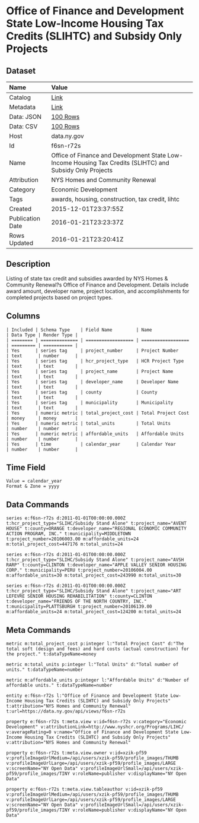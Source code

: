 # Office of Finance and Development State Low-Income Housing Tax Credits (SLIHTC) and Subsidy Only Projects

## Dataset

| Name | Value |
| :--- | :---- |
| Catalog | [Link](https://catalog.data.gov/dataset/office-of-finance-and-development-state-low-income-housing-tax-credits-slihtc-and-subsidy-) |
| Metadata | [Link](https://data.ny.gov/api/views/f6sn-r72s) |
| Data: JSON | [100 Rows](https://data.ny.gov/api/views/f6sn-r72s/rows.json?max_rows=100) |
| Data: CSV | [100 Rows](https://data.ny.gov/api/views/f6sn-r72s/rows.csv?max_rows=100) |
| Host | data.ny.gov |
| Id | f6sn-r72s |
| Name | Office of Finance and Development State Low-Income Housing Tax Credits (SLIHTC) and Subsidy Only Projects |
| Attribution | NYS Homes and Community Renewal |
| Category | Economic Development |
| Tags | awards, housing, construction, tax credit, lihtc |
| Created | 2015-12-01T23:37:55Z |
| Publication Date | 2016-01-21T23:23:37Z |
| Rows Updated | 2016-01-21T23:20:41Z |

## Description

Listing of state tax credit and subsidies awarded by NYS Homes & Community Renewal?s Office of Finance and Development. Details include award amount, developer name, project location, and accomplishments for completed projects based on project types.

## Columns

```ls
| Included | Schema Type    | Field Name         | Name               | Data Type | Render Type |
| ======== | ============== | ================== | ================== | ========= | =========== |
| Yes      | series tag     | project_number     | Project Number     | text      | number      |
| Yes      | series tag     | hcr_project_type   | HCR Project Type   | text      | text        |
| Yes      | series tag     | project_name       | Project Name       | text      | text        |
| Yes      | series tag     | developer_name     | Developer Name     | text      | text        |
| Yes      | series tag     | county             | County             | text      | text        |
| Yes      | series tag     | municipality       | Municipality       | text      | text        |
| Yes      | numeric metric | total_project_cost | Total Project Cost | money     | money       |
| Yes      | numeric metric | total_units        | Total Units        | number    | number      |
| Yes      | numeric metric | affordable_units   | Affordable Units   | number    | number      |
| Yes      | time           | calendar_year      | Calendar Year      | number    | number      |
```

## Time Field

```ls
Value = calendar_year
Format & Zone = yyyy
```

## Data Commands

```ls
series e:f6sn-r72s d:2011-01-01T00:00:00.000Z t:hcr_project_type="SLIHC/Subsidy Stand Alone" t:project_name="AVENT HOUSE" t:county=ORANGE t:developer_name="REGIONAL ECONOMIC COMMUNITY ACTION PROGRAM, INC." t:municipality=MIDDLETOWN t:project_number=20106003.00 m:affordable_units=24 m:total_project_cost=447176 m:total_units=24

series e:f6sn-r72s d:2011-01-01T00:00:00.000Z t:hcr_project_type="SLIHC/Subsidy Stand Alone" t:project_name="AVSH RARP" t:county=CLINTON t:developer_name="APPLE VALLEY SENIOR HOUSING CORP." t:municipality=PERU t:project_number=20106004.00 m:affordable_units=30 m:total_project_cost=243990 m:total_units=30

series e:f6sn-r72s d:2011-01-01T00:00:00.000Z t:hcr_project_type="SLIHC/Subsidy Stand Alone" t:project_name="ART LEFEVRE SENIOR HOUSING REHABILITATION" t:county=CLINTON t:developer_name="FRIENDS OF THE NORTH COUNTRY, INC." t:municipality=PLATTSBURGH t:project_number=20106139.00 m:affordable_units=24 m:total_project_cost=124200 m:total_units=24
```

## Meta Commands

```ls
metric m:total_project_cost p:integer l:"Total Project Cost" d:"The total soft (design and fees) and hard costs (actual construction) for the project." t:dataTypeName=money

metric m:total_units p:integer l:"Total Units" d:"Total number of units." t:dataTypeName=number

metric m:affordable_units p:integer l:"Affordable Units" d:"Number of affordable units." t:dataTypeName=number

entity e:f6sn-r72s l:"Office of Finance and Development State Low-Income Housing Tax Credits (SLIHTC) and Subsidy Only Projects" t:attribution="NYS Homes and Community Renewal" t:url=https://data.ny.gov/api/views/f6sn-r72s

property e:f6sn-r72s t:meta.view v:id=f6sn-r72s v:category="Economic Development" v:attributionLink=http://www.nyshcr.org/Programs/LIHC/ v:averageRating=0 v:name="Office of Finance and Development State Low-Income Housing Tax Credits (SLIHTC) and Subsidy Only Projects" v:attribution="NYS Homes and Community Renewal"

property e:f6sn-r72s t:meta.view.owner v:id=xzik-pf59 v:profileImageUrlMedium=/api/users/xzik-pf59/profile_images/THUMB v:profileImageUrlLarge=/api/users/xzik-pf59/profile_images/LARGE v:screenName="NY Open Data" v:profileImageUrlSmall=/api/users/xzik-pf59/profile_images/TINY v:roleName=publisher v:displayName="NY Open Data"

property e:f6sn-r72s t:meta.view.tableauthor v:id=xzik-pf59 v:profileImageUrlMedium=/api/users/xzik-pf59/profile_images/THUMB v:profileImageUrlLarge=/api/users/xzik-pf59/profile_images/LARGE v:screenName="NY Open Data" v:profileImageUrlSmall=/api/users/xzik-pf59/profile_images/TINY v:roleName=publisher v:displayName="NY Open Data"
```